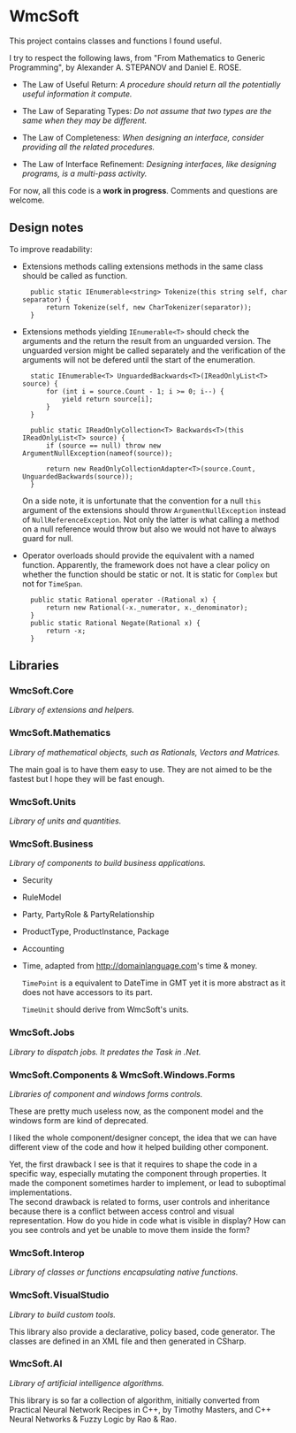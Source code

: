 # WmcSoft
This project contains classes and functions I found useful.

I try to respect the following laws, from "From Mathematics to Generic Programming", by Alexander A. STEPANOV and Daniel E. ROSE.

- The Law of Useful Return: _A procedure should return all the potentially useful information it compute._

- The Law of Separating Types: _Do not assume that two types are the same when they may be different._

- The Law of Completeness: _When designing an interface, consider providing all the related procedures._

- The Law of Interface Refinement: _Designing interfaces, like designing programs, is a multi-pass activity._

For now, all this code is a **work in progress**. Comments and questions are welcome.

## Design notes

To improve readability:

- Extensions methods calling extensions methods in the same class should be called as function.

        public static IEnumerable<string> Tokenize(this string self, char separator) {
            return Tokenize(self, new CharTokenizer(separator));
        }

- Extensions methods yielding `IEnumerable<T>` should check the arguments and the return the result from an unguarded version. 
  The unguarded version might be called separately and the verification of the arguments will not be defered until the start 
  of the enumeration.

        static IEnumerable<T> UnguardedBackwards<T>(IReadOnlyList<T> source) {
            for (int i = source.Count - 1; i >= 0; i--) {
                yield return source[i];
            }
        }

        public static IReadOnlyCollection<T> Backwards<T>(this IReadOnlyList<T> source) {
            if (source == null) throw new ArgumentNullException(nameof(source));

            return new ReadOnlyCollectionAdapter<T>(source.Count, UnguardedBackwards(source));
        }

  On a side note, it is unfortunate that the convention for a null `this` argument of the extensions should throw `ArgumentNullException`
  instead of `NullReferenceException`. Not only the latter is what calling a method on a null reference would throw but also we would not
  have to always guard for null.

- Operator overloads should provide the equivalent with a named function. Apparently, the framework does not have 
a clear policy on whether the function should be static or not. It is static for `Complex` but not for `TimeSpan`.

        public static Rational operator -(Rational x) {
            return new Rational(-x._numerator, x._denominator);
        }
        public static Rational Negate(Rational x) {
            return -x;
        }


## Libraries

### WmcSoft.Core
_Library of extensions and helpers._

### WmcSoft.Mathematics
_Library of mathematical objects, such as Rationals, Vectors and Matrices._

The main goal is to have 
them easy to use. They are not aimed to be the fastest but I hope they will be fast enough.

### WmcSoft.Units
_Library of units and quantities._

### WmcSoft.Business
_Library of components to build business applications._

- Security

- RuleModel

- Party, PartyRole & PartyRelationship

- ProductType, ProductInstance, Package

- Accounting

- Time, adapted from <http://domainlanguage.com>'s time & money.

  `TimePoint` is a equivalent to DateTime in GMT yet it is more abstract as it does not have accessors to its part.

  `TimeUnit` should derive from WmcSoft's units.

### WmcSoft.Jobs
_Library to dispatch jobs. It predates the Task in .Net._

### WmcSoft.Components & WmcSoft.Windows.Forms
_Libraries of component and windows forms controls._

These are pretty much useless now, as the component model and the windows form are kind of deprecated.

I liked the whole component/designer concept, the idea that we can have different view of the code
and how it helped building other component.

Yet, the first drawback I see is that it requires to shape the code in a specific way, 
especially mutating the component through properties. It made the component sometimes harder 
to implement, or lead to suboptimal implementations.  
The second drawback is related to forms, user controls and inheritance because there is a conflict 
between access control and visual representation. How do you hide in code what is visible in display? 
How can you see controls and yet be unable to move them inside the form? 

### WmcSoft.Interop
_Library of classes or functions encapsulating native functions._

### WmcSoft.VisualStudio
_Library to build custom tools._

This library also provide a declarative, policy based, code generator. 
The classes are defined in an XML file and then generated in CSharp.

### WmcSoft.AI
_Library of artificial intelligence algorithms._

This library is so far a collection of algorithm, initially converted from Practical Neural Network Recipes in C++, 
by Timothy Masters, and C++ Neural Networks & Fuzzy Logic by Rao & Rao.
